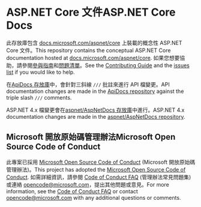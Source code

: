 # <a name="aspnet-core-docs"></a><span data-ttu-id="b7ce0-101">ASP.NET Core 文件</span><span class="sxs-lookup"><span data-stu-id="b7ce0-101">ASP.NET Core Docs</span></span>

<span data-ttu-id="b7ce0-102">此存放庫包含 [docs.microsoft.com/aspnet/core](https://docs.microsoft.com/aspnet/core) 上裝載的概念性 ASP.NET Core 文件。</span><span class="sxs-lookup"><span data-stu-id="b7ce0-102">This repository contains the conceptual ASP.NET Core documentation hosted at [docs.microsoft.com/aspnet/core](https://docs.microsoft.com/aspnet/core).</span></span> <span data-ttu-id="b7ce0-103">如果您想要協助，請參閱[參與指南](CONTRIBUTING.md)和[問題清單](https://github.com/aspnet/Docs/issues)。</span><span class="sxs-lookup"><span data-stu-id="b7ce0-103">See the [Contributing Guide](CONTRIBUTING.md) and the [issues list](https://github.com/aspnet/Docs/issues) if you would like to help.</span></span>

<span data-ttu-id="b7ce0-104">在[ApiDocs 存放庫](https://github.com/aspnet/ApiDocs)中，會針對三斜線 `///` 批註來進行 API 檔變更。</span><span class="sxs-lookup"><span data-stu-id="b7ce0-104">API documentation changes are made in the [ApiDocs repository](https://github.com/aspnet/ApiDocs) against the triple slash `///` comments.</span></span>

<span data-ttu-id="b7ce0-105">ASP.NET 4.x 檔變更會在[aspnet/AspNetDocs 存放庫](https://github.com/aspnet/AspNetDocs)中進行。</span><span class="sxs-lookup"><span data-stu-id="b7ce0-105">ASP.NET 4.x documentation changes are made in the [aspnet/AspNetDocs repository](https://github.com/aspnet/AspNetDocs).</span></span>

## <a name="microsoft-open-source-code-of-conduct"></a><span data-ttu-id="b7ce0-106">Microsoft 開放原始碼管理辦法</span><span class="sxs-lookup"><span data-stu-id="b7ce0-106">Microsoft Open Source Code of Conduct</span></span>

<span data-ttu-id="b7ce0-107">此專案已採用 [Microsoft Open Source Code of Conduct](https://opensource.microsoft.com/codeofconduct/) (Microsoft 開放原始碼管理辦法)。</span><span class="sxs-lookup"><span data-stu-id="b7ce0-107">This project has adopted the [Microsoft Open Source Code of Conduct](https://opensource.microsoft.com/codeofconduct/).</span></span>
<span data-ttu-id="b7ce0-108">如需詳細資訊，請參閱 [Code of Conduct FAQ](https://opensource.microsoft.com/codeofconduct/faq/) (管理辦法常見問題集) 或連絡 [opencode@microsoft.com](mailto:opencode@microsoft.com)，提出其他問題或意見。</span><span class="sxs-lookup"><span data-stu-id="b7ce0-108">For more information, see the [Code of Conduct FAQ](https://opensource.microsoft.com/codeofconduct/faq/) or contact [opencode@microsoft.com](mailto:opencode@microsoft.com) with any additional questions or comments.</span></span>
